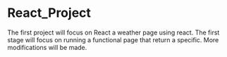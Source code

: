 # React_Project

The first project will focus on React a weather page using react. The first stage will focus on running a functional page that return a specific. More modifications will be made.
